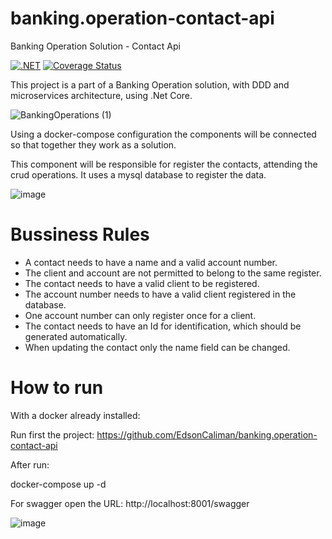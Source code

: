 # banking.operation-contact-api

Banking Operation Solution - Contact Api

[![.NET](https://github.com/EdsonCaliman/banking.operation-contact-api/actions/workflows/dotnet.yml/badge.svg?branch=main)](https://github.com/EdsonCaliman/banking.operation-contact-api/actions/workflows/dotnet.yml)
[![Coverage Status](https://coveralls.io/repos/github/EdsonCaliman/banking.operation-contact-api/badge.svg?branch=main)](https://coveralls.io/github/EdsonCaliman/banking.operation-contact-api?branch=main)

This project is a part of a Banking Operation solution, with DDD and microservices architecture, using .Net Core.

![BankingOperations (1)](https://user-images.githubusercontent.com/19686147/133843637-85277ee1-9748-4456-befa-4b2265e3ebec.jpg)

Using a docker-compose configuration the components will be connected so that together they work as a solution.

This component will be responsible for register the contacts, attending the crud operations. It uses a mysql database to register the data.

![image](https://user-images.githubusercontent.com/19686147/134337265-26891b11-359d-4d1b-9a79-6d56134608de.png)

# Bussiness Rules

 - A contact needs to have a name and a valid account number.
 - The client and account are not permitted to belong to the same register.
 - The contact needs to have a valid client to be registered.
 - The account number needs to have a valid client registered in the database.
 - One account number can only register once for a client.
 - The contact needs to have an Id for identification, which should be generated automatically.
 - When updating the contact only the name field can be changed.

# How to run

With a docker already installed:

Run first the project: https://github.com/EdsonCaliman/banking.operation-contact-api

After run:

docker-compose up -d

For swagger open the URL: http://localhost:8001/swagger

![image](https://user-images.githubusercontent.com/19686147/134339313-04b7f0eb-7ace-4058-b2d0-02a690f513d2.png)
